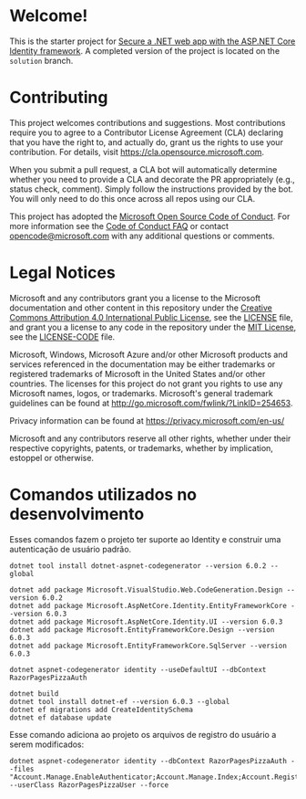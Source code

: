 # Welcome!

This is the starter project for [Secure a .NET web app with the ASP.NET Core Identity framework](https://docs.microsoft.com/learn/modules/secure-aspnet-core-identity/). A completed version of the project is located on the `solution` branch.

# Contributing

This project welcomes contributions and suggestions.  Most contributions require you to agree to a
Contributor License Agreement (CLA) declaring that you have the right to, and actually do, grant us
the rights to use your contribution. For details, visit https://cla.opensource.microsoft.com.

When you submit a pull request, a CLA bot will automatically determine whether you need to provide
a CLA and decorate the PR appropriately (e.g., status check, comment). Simply follow the instructions
provided by the bot. You will only need to do this once across all repos using our CLA.

This project has adopted the [Microsoft Open Source Code of Conduct](https://opensource.microsoft.com/codeofconduct/).
For more information see the [Code of Conduct FAQ](https://opensource.microsoft.com/codeofconduct/faq/) or
contact [opencode@microsoft.com](mailto:opencode@microsoft.com) with any additional questions or comments.

# Legal Notices

Microsoft and any contributors grant you a license to the Microsoft documentation and other content
in this repository under the [Creative Commons Attribution 4.0 International Public License](https://creativecommons.org/licenses/by/4.0/legalcode),
see the [LICENSE](LICENSE) file, and grant you a license to any code in the repository under the [MIT License](https://opensource.org/licenses/MIT), see the
[LICENSE-CODE](LICENSE-CODE) file.

Microsoft, Windows, Microsoft Azure and/or other Microsoft products and services referenced in the documentation
may be either trademarks or registered trademarks of Microsoft in the United States and/or other countries.
The licenses for this project do not grant you rights to use any Microsoft names, logos, or trademarks.
Microsoft's general trademark guidelines can be found at http://go.microsoft.com/fwlink/?LinkID=254653.

Privacy information can be found at https://privacy.microsoft.com/en-us/

Microsoft and any contributors reserve all other rights, whether under their respective copyrights, patents,
or trademarks, whether by implication, estoppel or otherwise.

# Comandos utilizados no desenvolvimento

Esses comandos fazem o projeto ter suporte ao Identity e construir uma autenticação de usuário padrão.
```shell
dotnet tool install dotnet-aspnet-codegenerator --version 6.0.2 --global

dotnet add package Microsoft.VisualStudio.Web.CodeGeneration.Design --version 6.0.2
dotnet add package Microsoft.AspNetCore.Identity.EntityFrameworkCore --version 6.0.3
dotnet add package Microsoft.AspNetCore.Identity.UI --version 6.0.3
dotnet add package Microsoft.EntityFrameworkCore.Design --version 6.0.3
dotnet add package Microsoft.EntityFrameworkCore.SqlServer --version 6.0.3

dotnet aspnet-codegenerator identity --useDefaultUI --dbContext RazorPagesPizzaAuth

dotnet build
dotnet tool install dotnet-ef --version 6.0.3 --global
dotnet ef migrations add CreateIdentitySchema
dotnet ef database update
```

Esse comando adiciona ao projeto os arquivos de registro do usuário a serem modificados:
```shell
dotnet aspnet-codegenerator identity --dbContext RazorPagesPizzaAuth --files "Account.Manage.EnableAuthenticator;Account.Manage.Index;Account.Register;Account.ConfirmEmail" --userClass RazorPagesPizzaUser --force
```
